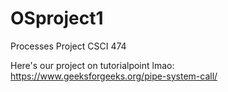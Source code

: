 # OSproject1
Processes  Project CSCI 474

Here's our project on tutorialpoint lmao: https://www.geeksforgeeks.org/pipe-system-call/
